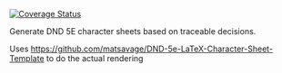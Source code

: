 [![Coverage Status](https://coveralls.io/repos/github/dwagon/charsheets/badge.svg)](https://coveralls.io/github/dwagon/charsheets)

Generate DND 5E character sheets based on traceable decisions.

Uses https://github.com/matsavage/DND-5e-LaTeX-Character-Sheet-Template to do the actual rendering
